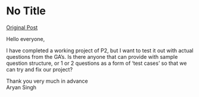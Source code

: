# No Title

[Original Post](https://discourse.onlinedegree.iitm.ac.in/t/171422/1)

<p>Hello everyone,</p>
<p>I have completed a working project of P2, but I want to test it out with actual questions from the GA’s. Is there anyone that can provide with sample question structure, or 1 or 2 questions as a form of ‘test cases’ so that we can try and fix our project?</p>
<p>Thank you very much in advance<br>
Aryan Singh</p>
